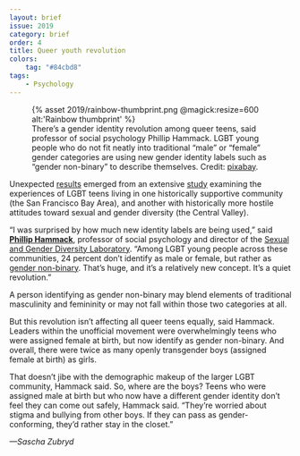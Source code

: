 ```yaml
---
layout: brief
issue: 2019
category: brief
order: 4
title: Queer youth revolution
colors:
    tag: "#84cbd8"
tags:
    - Psychology
---
```

<figure class="">
  {% asset 2019/rainbow-thumbprint.png @magick:resize=600 alt:'Rainbow thumbprint' %}<figcaption>There’s a gender identity revolution among queer teens, said professor of social psychology Phillip Hammack. LGBT young people who do not fit neatly into traditional “male” or “female” gender categories are using new gender identity labels such as “gender non-binary” to describe themselves. Credit: <a href="https://pixabay.com/illustrations/fingerprint-gay-flag-symbol-finger-649818/">pixabay</a>.</figcaption>
</figure>

Unexpected [results](https://sites.nationalacademies.org/DBASSE/BCYF/DBASSE_187987) emerged from an extensive [study](https://news.ucsc.edu/2017/04/hammack-lgbtq.html) examining the experiences of LGBT teens living in one historically supportive community (the San Francisco Bay Area), and another with historically more hostile attitudes toward sexual and gender diversity (the Central Valley).

“I was surprised by how much new identity labels are being used,” said [**Phillip Hammack**](https://www.philliphammack.com/), professor of social psychology and director of the [Sexual and Gender Diversity Laboratory](https://www.philliphammack.com/research-projects). “Among LGBT young people across these communities, 24 percent don’t identify as male or female, but rather as [gender non-binary](https://transequality.org/issues/resources/understanding-non-binary-people-how-to-be-respectful-and-supportive). That’s huge, and it’s a relatively new concept. It’s a quiet revolution.”

A person identifying as gender non-binary may blend elements of traditional masculinity and femininity or may not fall within those two categories at all.

But this revolution isn’t affecting all queer teens equally, said Hammack. Leaders within the unofficial movement were overwhelmingly teens who were assigned female at birth, but now identify as gender non-binary. And overall, there were twice as many openly transgender boys (assigned female at birth) as girls.

That doesn’t jibe with the demographic makeup of the larger LGBT community, Hammack said. So, where are the boys? Teens who were assigned male at birth but who now have a different gender identity don’t feel they can come out safely, Hammack said. “They’re worried about stigma and bullying from other boys. If they can pass as gender-conforming, they’d rather stay in the closet.”

*—Sascha Zubryd*
